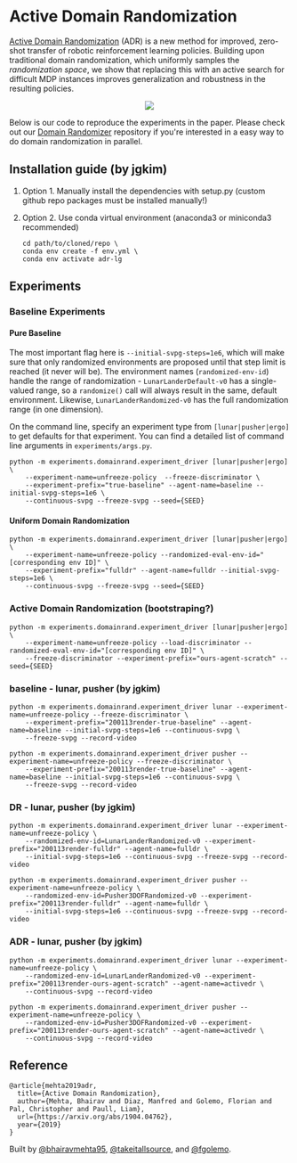 # Active Domain Randomization

[Active Domain Randomization](https://arxiv.org/abs/1904.04762) (ADR) is a new method for improved, zero-shot transfer of robotic reinforcement learning policies. Building upon traditional domain randomization, which uniformly samples the _randomization space_, we show that replacing this with an active search for difficult MDP instances improves generalization and robustness in the resulting policies.

<p align="center">
  <img src="adr.gif"><br>
</p>

Below is our code to reproduce the experiments in the paper. Please check out our [Domain Randomizer](https://github.com/montrealrobotics/domain-randomizer) repository if you're interested in a easy way to do domain randomization in parallel.

## Installation guide (by jgkim)

1. Option 1. Manually install the dependencies with setup.py (custom github repo packages must be installed manually!)

2. Option 2. Use conda virtual environment (anaconda3 or miniconda3 recommended)

    ```
    cd path/to/cloned/repo \
    conda env create -f env.yml \
    conda env activate adr-lg
    ```

## Experiments 

### Baseline Experiments

#### Pure Baseline

The most important flag here is `--initial-svpg-steps=1e6`, which will make sure that only randomized environments are proposed until that step limit is reached (it never will be). The environment names (`randomized-env-id`) handle the range of randomization - `LunarLanderDefault-v0` has a single-valued range, so a `randomize()` call will always result in the same, default environment. Likewise, `LunarLanderRandomized-v0` has the full randomization range (in one dimension).

On the command line, specify an experiment type from `[lunar|pusher|ergo]` to get defaults for that experiment. You can find a detailed list of command line arguments in `experiments/args.py`. 

```
python -m experiments.domainrand.experiment_driver [lunar|pusher|ergo] \
    --experiment-name=unfreeze-policy  --freeze-discriminator \
    --experiment-prefix="true-baseline" --agent-name=baseline --initial-svpg-steps=1e6 \
    --continuous-svpg --freeze-svpg --seed={SEED}
```

#### Uniform Domain Randomization 

```
python -m experiments.domainrand.experiment_driver [lunar|pusher|ergo] \
    --experiment-name=unfreeze-policy --randomized-eval-env-id="[corresponding env ID]" \
    --experiment-prefix="fulldr" --agent-name=fulldr --initial-svpg-steps=1e6 \
    --continuous-svpg --freeze-svpg --seed={SEED}
```

### Active Domain Randomization (bootstraping?)

```
python -m experiments.domainrand.experiment_driver [lunar|pusher|ergo] \
    --experiment-name=unfreeze-policy --load-discriminator --randomized-eval-env-id="[corresponding env ID]" \
    --freeze-discriminator --experiment-prefix="ours-agent-scratch" --seed={SEED}
```

### baseline - lunar, pusher (by jgkim)

```
python -m experiments.domainrand.experiment_driver lunar --experiment-name=unfreeze-policy --freeze-discriminator \
    --experiment-prefix="200113render-true-baseline" --agent-name=baseline --initial-svpg-steps=1e6 --continuous-svpg \
    --freeze-svpg --record-video

python -m experiments.domainrand.experiment_driver pusher --experiment-name=unfreeze-policy --freeze-discriminator \
    --experiment-prefix="200113render-true-baseline" --agent-name=baseline --initial-svpg-steps=1e6 --continuous-svpg \
    --freeze-svpg --record-video
```

### DR - lunar, pusher (by jgkim)

```
python -m experiments.domainrand.experiment_driver lunar --experiment-name=unfreeze-policy \
    --randomized-env-id=LunarLanderRandomized-v0 --experiment-prefix="200113render-fulldr" --agent-name=fulldr \
    --initial-svpg-steps=1e6 --continuous-svpg --freeze-svpg --record-video

python -m experiments.domainrand.experiment_driver pusher --experiment-name=unfreeze-policy \
    --randomized-env-id=Pusher3DOFRandomized-v0 --experiment-prefix="200113render-fulldr" --agent-name=fulldr \
    --initial-svpg-steps=1e6 --continuous-svpg --freeze-svpg --record-video
```

### ADR - lunar, pusher (by jgkim)

```
python -m experiments.domainrand.experiment_driver lunar --experiment-name=unfreeze-policy \
    --randomized-env-id=LunarLanderRandomized-v0 --experiment-prefix="200113render-ours-agent-scratch" --agent-name=activedr \
    --continuous-svpg --record-video

python -m experiments.domainrand.experiment_driver pusher --experiment-name=unfreeze-policy \
    --randomized-env-id=Pusher3DOFRandomized-v0 --experiment-prefix="200113render-ours-agent-scratch" --agent-name=activedr \
    --continuous-svpg --record-video
```

## Reference

```
@article{mehta2019adr,
  title={Active Domain Randomization},
  author={Mehta, Bhairav and Diaz, Manfred and Golemo, Florian and Pal, Christopher and Paull, Liam},
  url={https://arxiv.org/abs/1904.04762},
  year={2019}
}
```

Built by [@bhairavmehta95](https://bhairavmehta95.github.io), [@takeitallsource](https://github.com/takeitallsource), and [@fgolemo](https://github.com/fgolemo).
